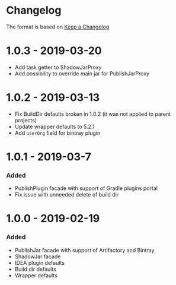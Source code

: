 # Changelog
The format is based on [Keep a Changelog](https://keepachangelog.com/en/1.0.0/)

# 1.0.3 - 2019-03-20
- Add task getter to ShadowJarProxy
- Add possibility to override main jar for PublishJarProxy

# 1.0.2 - 2019-03-13
- Fix BuildDir defaults broken in 1.0.2 (it was not applied to parent projects)
- Update wrapper defaults to 5.2.1
- Add `userOrg` field for bintray plugin

# 1.0.1 - 2019-03-7
### Added
- PublishPlugin facade with support of Gradle plugins portal
- Fix issue with unneeded delete of build dir

# 1.0.0 - 2019-02-19
### Added
- PublishJar facade with support of Artifactory and Bintray
- ShadowJar facade
- IDEA plugin defaults
- Build dir defaults
- Wrapper defaults
